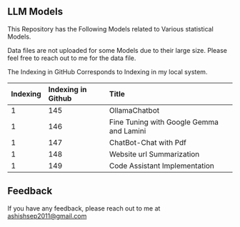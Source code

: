 
## LLM Models

This Repository has the Following Models related to Various statistical Models.

Data files are not uploaded for some Models due to their large size. Please feel free to reach out to me for the data file.

The Indexing in GitHub Corresponds to Indexing in my local system.







| Indexing| Indexing in Github     | Title                |
| :-------- | :------- | :------------------------- |
| 1 | 145 | OllamaChatbot
| 1 | 146 | Fine Tuning with Google Gemma and Lamini
| 1 | 147 | ChatBot-Chat with Pdf
| 1 | 148 | Website url Summarization
| 1 | 149 | Code Assistant Implementation








## Feedback
If you have any feedback, please reach out to me at ashishsep2011@gmail.com







